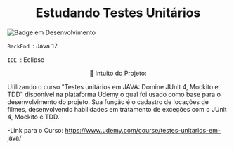 <h1 align="center"> Estudando Testes Unitários </h1>

![Badge em Desenvolvimento](http://img.shields.io/static/v1?label=STATUS&message=EM%20DESENVOLVIMENTO&color=GREEN&style=for-the-badge)

`BackEnd `: Java 17

`IDE `: Eclipse

<p align="center">🚀 Intuito do Projeto:</p>
Utilizando o curso "Testes unitários em JAVA: Domine JUnit 4, Mockito e TDD" disponível na plataforma Udemy o qual foi usado como base para o desenvolvimento do projeto. Sua função é o cadastro de locações de filmes, desenvolvendo habilidades em tratamento de exceções com o JUnit 4, Mockito e TDD.


-Link para o Curso:
 https://www.udemy.com/course/testes-unitarios-em-java/






